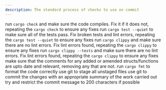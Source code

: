 ```yaml
---
description: The standard process of checks to use on commit
---
```


run `cargo check` and make sure the code compiles. Fix it if it does not, repeating the `cargo check` to ensure any fixes
run `cargo test --quiet` to make sure all of the tests pass. Fix broken tests and lint errors, repeating the `cargo test --quiet` to ensure any fixes
run `cargo clippy` and make sure there are no lint errors. Fix lint errors found, repeating the `cargo clippy` to ensure any fixes
run `cargo clippy --tests` and make sure there are no lint errors. Fix lint errors found, repeating the `cargo clippy` to ensure any fixes
make sure that the comments for any added or amended structs/functions are upto date and relevant, removing any that are not.
run `cargo fmt` to format the code correctly
use git to stage all unstaged files
use git to commit the changes with an appropriate summary of the work carried out try and restrict the commit message to 200 characters if possible